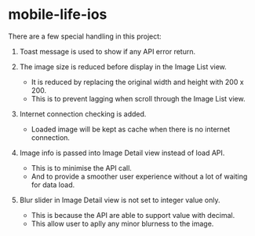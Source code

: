 # mobile-life-ios

There are a few special handling in this project: 
1. Toast message is used to show if any API error return. 

2. The image size is reduced before display in the Image List view.
    - It is reduced by replacing the original width and height with 200 x 200. 
    - This is to prevent lagging when scroll through the Image List view. 

3. Internet connection checking is added. 
    - Loaded image will be kept as cache when there is no internet connection.  

4. Image info is passed into Image Detail view instead of load API. 
    - This is to minimise the API call.
    - And to provide a smoother user experience without a lot of waiting for data load. 

5. Blur slider in Image Detail view is not set to integer value only. 
    - This is because the API are able to support value with decimal. 
    - This allow user to aplly any minor blurness to the image. 
